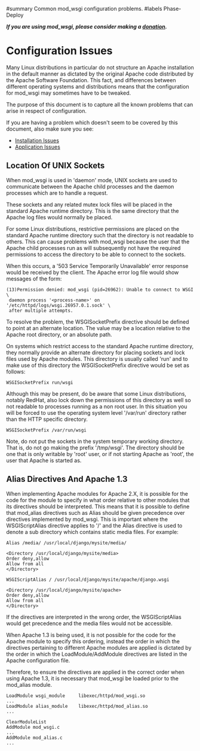 ﻿#summary Common mod\_wsgi configuration problems.
#labels Phase-Deploy

_**If you are using mod\_wsgi, please consider making a
[donation](HowToContributeBack.md).**_

# Configuration Issues #

Many Linux distributions in particular do not structure an Apache
installation in the default manner as dictated by the original Apache code
distributed by the Apache Software Foundation. This fact, and differences
between different operating systems and distributions means that the
configuration for mod\_wsgi may sometimes have to be tweaked.

The purpose of this document is to capture all the known problems that can
arise in respect of configuration.

If you are having a problem which doesn't seem to be covered by this
document, also make sure you see:

  * [Installation Issues](InstallationIssues.md)
  * [Application Issues](ApplicationIssues.md)

## Location Of UNIX Sockets ##

When mod\_wsgi is used in 'daemon' mode, UNIX sockets are used to
communicate between the Apache child processes and the daemon processes
which are to handle a request.

These sockets and any related mutex lock files will be placed in the
standard Apache runtime directory. This is the same directory that the
Apache log files would normally be placed.

For some Linux distributions, restrictive permissions are placed on the
standard Apache runtime directory such that the directory is not readable
to others. This can cause problems with mod\_wsgi because the user that the
Apache child processes run as will subsequently not have the required
permissions to access the directory to be able to connect to the sockets.

When this occurs, a '503 Service Temporarily Unavailable' error response
would be received by the client. The Apache error log file would show
messages of the form:

```
(13)Permission denied: mod_wsgi (pid=26962): Unable to connect to WSGI \
 daemon process '<process-name>' on '/etc/httpd/logs/wsgi.26957.0.1.sock' \
 after multiple attempts. 
```

To resolve the problem, the WSGISocketPrefix directive should be defined to
point at an alternate location. The value may be a location relative to the
Apache root directory, or an absolute path.

On systems which restrict access to the standard Apache runtime directory,
they normally provide an alternate directory for placing sockets and lock
files used by Apache modules. This directory is usually called 'run' and
to make use of this directory the WSGISocketPrefix directive would be set
as follows:

```
WSGISocketPrefix run/wsgi
```

Although this may be present, do be aware that some Linux distributions,
notably RedHat, also lock down the permissions of this directory as well so
not readable to processes running as a non root user. In this situation you
will be forced to use the operating system level '/var/run' directory
rather than the HTTP specific directory.

```
WSGISocketPrefix /var/run/wsgi
```

Note, do not put the sockets in the system temporary working directory.
That is, do not go making the prefix '/tmp/wsgi'. The directory should be
one that is only writable by 'root' user, or if not starting Apache as
'root', the user that Apache is started as.

## Alias Directives And Apache 1.3 ##

When implementing Apache modules for Apache 2.X, it is possible for the
code for the module to specify in what order relative to other modules that
its directives should be interpreted. This means that it is possible to
define that mod\_alias directives such as Alias should be given precedence
over directives implemented by mod\_wsgi. This is important where the
WSGIScriptAlias directive applies to  '/' and the Alias directive is used
to denote a sub directory which contains static media files. For example:

```
Alias /media/ /usr/local/django/mysite/media/

<Directory /usr/local/django/mysite/media>
Order deny,allow
Allow from all
</Directory>

WSGIScriptAlias / /usr/local/django/mysite/apache/django.wsgi

<Directory /usr/local/django/mysite/apache>
Order deny,allow
Allow from all
</Directory>
```

If the directives are interpreted in the wrong order, the WSGIScriptAlias
would get precedence and the media files would not be accessible.

When Apache 1.3 is being used, it is not possible for the code for the
Apache module to specify this ordering, instead the order in which the
directives pertaining to different Apache modules are applied is dictated
by the order in which the LoadModule/AddModule directives are listed
in the Apache configuration file.

Therefore, to ensure the directives are applied in the correct order when
using Apache 1.3, it is necessary that mod\_wsgi be loaded prior to the
mod\_alias module.

```
LoadModule wsgi_module     libexec/httpd/mod_wsgi.so
...
LoadModule alias_module    libexec/httpd/mod_alias.so
...

ClearModuleList
AddModule mod_wsgi.c
...
AddModule mod_alias.c
...
```